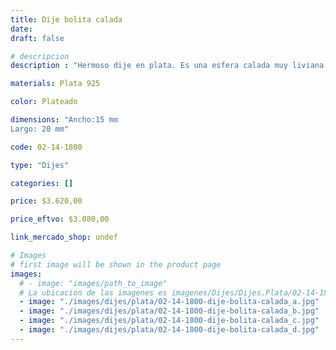 ```yaml
---
title: Dije bolita calada
date: 
draft: false

# descripcion
description : "Hermoso dije en plata. Es una esfera calada muy liviana con un diseño precioso."

materials: Plata 925

color: Plateado

dimensions: "Ancho:15 mm 
Largo: 20 mm"

code: 02-14-1800

type: "Dijes"

categories: []

price: $3.620,00

price_eftvo: $3.080,00

link_mercado_shop: undef

# Images
# first image will be shown in the product page
images:
  # - image: "images/path_to_image"
  # La ubicacion de las imagenes es imagenes/Dijes/Dijes.Plata/02-14-1800-dije-bolita-calada
  - image: "./images/dijes/plata/02-14-1800-dije-bolita-calada_a.jpg"
  - image: "./images/dijes/plata/02-14-1800-dije-bolita-calada_b.jpg"
  - image: "./images/dijes/plata/02-14-1800-dije-bolita-calada_c.jpg"
  - image: "./images/dijes/plata/02-14-1800-dije-bolita-calada_d.jpg"
---
```


